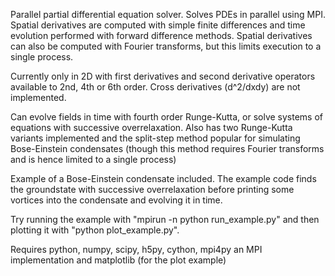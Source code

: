 Parallel partial differential equation solver. Solves PDEs in parallel using
MPI. Spatial derivatives are computed with simple finite differences and time
evolution performed with forward difference methods. Spatial derivatives can
also be computed with Fourier transforms, but this limits execution to a
single process.

Currently only in 2D with first derivatives and second derivative operators
available to 2nd, 4th or 6th order. Cross derivatives (d^2/dxdy) are not
implemented.

Can evolve fields in time with fourth order Runge-Kutta, or solve systems of
equations with successive overrelaxation. Also has two Runge-Kutta variants
implemented and the split-step method popular for simulating Bose-Einstein
condensates (though this method requires Fourier transforms and is hence
limited to a single process)

Example of a Bose-Einstein condensate included. The example code finds the
groundstate with successive overrelaxation before printing some vortices into
the condensate and evolving it in time.

Try running the example with "mpirun -n <number of cores> python
run_example.py" and then plotting it with "python plot_example.py".

Requires python, numpy, scipy, h5py, cython, mpi4py an MPI implementation and
matplotlib (for the plot example)
